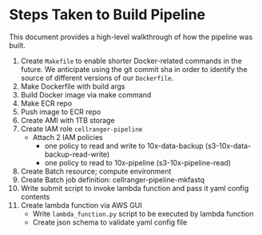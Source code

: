 # Steps Taken to Build Pipeline
This document provides a high-level walkthrough of how the pipeline was built.
1. Create `Makefile` to enable shorter Docker-related commands in the future.
We anticipate using the git commit sha in order to identify the source of different
versions of our `Dockerfile`.
2. Make Dockerfile with build args
3. Build Docker image via make command
4. Make ECR repo
5. Push image to ECR repo
6. Create AMI with 1TB storage
7. Create IAM role `cellranger-pipeline`
	- Attach 2 IAM policies
		- one policy to read and write to 10x-data-backup (s3-10x-data-backup-read-write)
		- one policy to read to 10x-pipeline (s3-10x-pipeline-read)
8. Create Batch resource; compute environment
9. Create Batch job definition: cellranger-pipeline-mkfastq
10. Write submit script to invoke lambda function and pass it yaml config contents
11. Create lambda function via AWS GUI
	- Write `lambda_function.py` script to be executed by lambda function
	- Create json schema to validate yaml config file